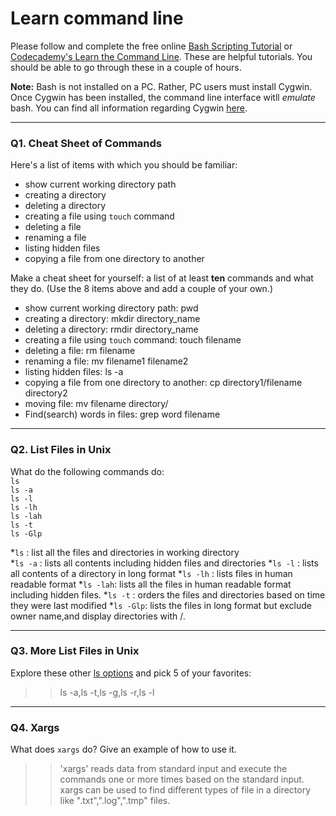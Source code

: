 # Learn command line

Please follow and complete the free online [Bash Scripting Tutorial](https://ryanstutorials.net/bash-scripting-tutorial/) or [Codecademy's Learn the Command Line](https://www.codecademy.com/learn/learn-the-command-line). These are helpful tutorials. You should be able to go through these in a couple of hours.

**Note:** Bash is not installed on a PC. Rather, PC users must install Cygwin. Once Cygwin has been installed, the command line interface witll _emulate_ bash. You can find all information regarding Cygwin [here](https://www.cygwin.com/).

---

### Q1.  Cheat Sheet of Commands  

Here's a list of items with which you should be familiar:  
* show current working directory path
* creating a directory
* deleting a directory
* creating a file using `touch` command
* deleting a file
* renaming a file
* listing hidden files
* copying a file from one directory to another

Make a cheat sheet for yourself: a list of at least **ten** commands and what they do.  (Use the 8 items above and add a couple of your own.)  

> > 
* show current working directory path: pwd
* creating a directory: mkdir directory_name
* deleting a directory: rmdir directory_name
* creating a file using `touch` command: touch filename
* deleting a file: rm filename
* renaming a file: mv filename1 filename2
* listing hidden files: ls -a
* copying a file from one directory to another: cp directory1/filename directory2
* moving file: mv filename directory/
* Find(search) words in files: grep word filename
---

### Q2.  List Files in Unix   

What do the following commands do:  
`ls`  
`ls -a`  
`ls -l`  
`ls -lh`  
`ls -lah`  
`ls -t`  
`ls -Glp`  

> > 
*`ls` : list all the files and directories in working directory  
*`ls -a`  : lists all contents including hidden files and directories
*`ls -l`  : lists all contents of a directory in long format
*`ls -lh` : lists files in human readable format
*`ls -lah`: lists all the files in human readable format including hidden files.
*`ls -t`  : orders the files and directories based on time they were last modified
*`ls -Glp`: lists the files in long format but exclude owner name,and display directories with /.

---

### Q3.  More List Files in Unix  

Explore these other [ls options](http://www.techonthenet.com/unix/basic/ls.php) and pick 5 of your favorites:

> > ls -a,ls -t,ls -g,ls -r,ls -l

---

### Q4.  Xargs   

What does `xargs` do? Give an example of how to use it.

> > 'xargs' reads data from standard input and execute the commands one or more times based on the standard input. xargs can be used to find different types of file in a directory like ".txt",".log",".tmp" files.

 

